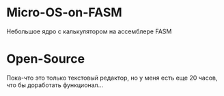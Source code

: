 # Micro-OS-on-FASM
 Небольшое ядро с калькулятором на ассемблере FASM
# Open-Source
 Пока-что это только текстовый редактор, но у меня есть еще 20 часов, что бы доработать функционал...